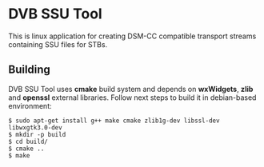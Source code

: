 # DVB SSU Tool

This is linux application for creating DSM-CC compatible transport streams containing SSU files for STBs.

## Building

DVB SSU Tool uses **cmake** build system and depends on **wxWidgets**, **zlib** and **openssl** external libraries. Follow next steps to build it in debian-based environment:

    $ sudo apt-get install g++ make cmake zlib1g-dev libssl-dev libwxgtk3.0-dev
    $ mkdir -p build
    $ cd build/
    $ cmake ..
    $ make

